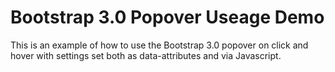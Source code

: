 Bootstrap 3.0 Popover Useage Demo
==========================

This is an example of how to use the Bootstrap 3.0 popover on click and hover with settings set both as data-attributes and via Javascript.
